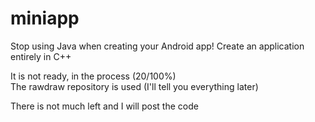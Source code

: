 # miniapp
Stop using Java when creating your Android app! Create an application entirely in C++

It is not ready, in the process (20/100%)  
The rawdraw repository is used (I'll tell you everything later)

There is not much left and I will post the code
